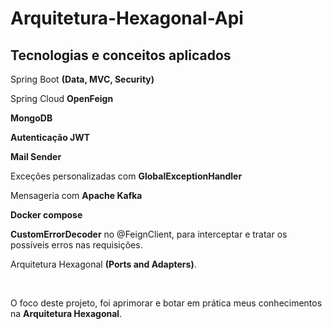 <h1>Arquitetura-Hexagonal-Api</h1>
<h2>Tecnologias e conceitos aplicados</h2>
<p>Spring Boot <b>(Data, MVC, Security)</b></p>
<p>Spring Cloud <b>OpenFeign</b></p>
<p><b>MongoDB</b></p>
<p><b>Autenticação JWT</b></p>
<p><b>Mail Sender</b></p>
<p>Exceções personalizadas com <b>GlobalExceptionHandler</b></p>
<p>Mensageria com <b>Apache Kafka</b></p>
<p><b>Docker compose</b></p>
<p><b>CustomErrorDecoder</b> no @FeignClient, para interceptar e tratar os possíveis erros nas requisições.</p>
<p>Arquitetura Hexagonal <b>(Ports and Adapters)</b>.</p>
<br>
<p>O foco deste projeto, foi aprimorar e botar em prática meus conhecimentos na <b>Arquitetura Hexagonal</b>.</p> 
